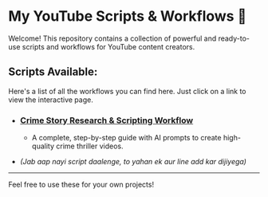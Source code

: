 # My YouTube Scripts & Workflows 🚀

Welcome! This repository contains a collection of powerful and ready-to-use scripts and workflows for YouTube content creators.

## Scripts Available:

Here's a list of all the workflows you can find here. Just click on a link to view the interactive page.

*   ### [Crime Story Research & Scripting Workflow](./crime-thriller-workflow/index.html)
    *   A complete, step-by-step guide with AI prompts to create high-quality crime thriller videos.

*   *(Jab aap nayi script daalenge, to yahan ek aur line add kar dijiyega)*

---

Feel free to use these for your own projects!
